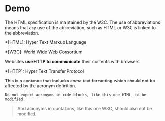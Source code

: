 # Demo

The HTML specification is maintained by the W3C. The use of abbreviations means that any use of the abbreviation, such as HTML or W3C is linked to the abbreviation.

*[HTML]: Hyper Text Markup Language

*[W3C]: World Wide Web Consortium

Websites **use HTTP to communicate** their contents with browsers.

*[HTTP]: Hyper Text Transfer Protocol

This is a sentence that includes *some* text formatting which should not be affected by the acronym definition.

```
Do not expect acronyms in code blocks, like this one HTML, to be modified.
```

> And acronyms in quotations, like this one W3C, should also not be modified.
